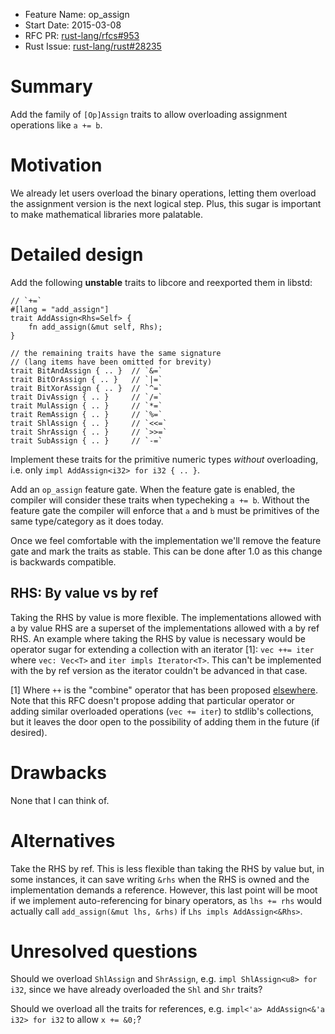 - Feature Name: op_assign
- Start Date: 2015-03-08
- RFC PR: [rust-lang/rfcs#953](https://github.com/rust-lang/rfcs/pull/953)
- Rust Issue: [rust-lang/rust#28235](https://github.com/rust-lang/rust/issues/28235)

# Summary

Add the family of `[Op]Assign` traits to allow overloading assignment
operations like `a += b`.

# Motivation

We already let users overload the binary operations, letting them overload the
assignment version is the next logical step. Plus, this sugar is important to
make mathematical libraries more palatable.

# Detailed design

Add the following **unstable** traits to libcore and reexported them in libstd:

```
// `+=`
#[lang = "add_assign"]
trait AddAssign<Rhs=Self> {
    fn add_assign(&mut self, Rhs);
}

// the remaining traits have the same signature
// (lang items have been omitted for brevity)
trait BitAndAssign { .. }  // `&=`
trait BitOrAssign { .. }   // `|=`
trait BitXorAssign { .. }  // `^=`
trait DivAssign { .. }     // `/=`
trait MulAssign { .. }     // `*=`
trait RemAssign { .. }     // `%=`
trait ShlAssign { .. }     // `<<=`
trait ShrAssign { .. }     // `>>=`
trait SubAssign { .. }     // `-=`
```

Implement these traits for the primitive numeric types *without* overloading,
i.e. only `impl AddAssign<i32> for i32 { .. }`.

Add an `op_assign` feature gate. When the feature gate is enabled, the compiler
will consider these traits when typecheking `a += b`. Without the feature gate
the compiler will enforce that `a` and `b` must be primitives of the same
type/category as it does today.

Once we feel comfortable with the implementation we'll remove the feature gate
and mark the traits as stable. This can be done after 1.0 as this change is
backwards compatible.

## RHS: By value vs by ref

Taking the RHS by value is more flexible. The implementations allowed with
a by value RHS are a superset of the implementations allowed with a by ref RHS.
An example where taking the RHS by value is necessary would be operator sugar
for extending a collection with an iterator [1]: `vec ++= iter` where
`vec: Vec<T>` and `iter impls Iterator<T>`. This can't be implemented with the
by ref version as the iterator couldn't be advanced in that case.

[1] Where `++` is the "combine" operator that has been proposed [elsewhere].
Note that this RFC doesn't propose adding that particular operator or adding
similar overloaded operations (`vec += iter`) to stdlib's collections, but it
leaves the door open to the possibility of adding them in the future (if
desired).

[elsewhere]: https://github.com/rust-lang/rfcs/pull/203

# Drawbacks

None that I can think of.

# Alternatives

Take the RHS by ref. This is less flexible than taking the RHS by value but, in
some instances, it can save writing `&rhs` when the RHS is owned and the
implementation demands a reference. However, this last point will be moot if we
implement auto-referencing for binary operators, as `lhs += rhs` would actually
call `add_assign(&mut lhs, &rhs)` if `Lhs impls AddAssign<&Rhs>`.

# Unresolved questions

Should we overload `ShlAssign` and `ShrAssign`, e.g.
`impl ShlAssign<u8> for i32`, since we have already overloaded the `Shl` and
`Shr` traits?

Should we overload all the traits for references, e.g.
`impl<'a> AddAssign<&'a i32> for i32` to allow `x += &0;`?
